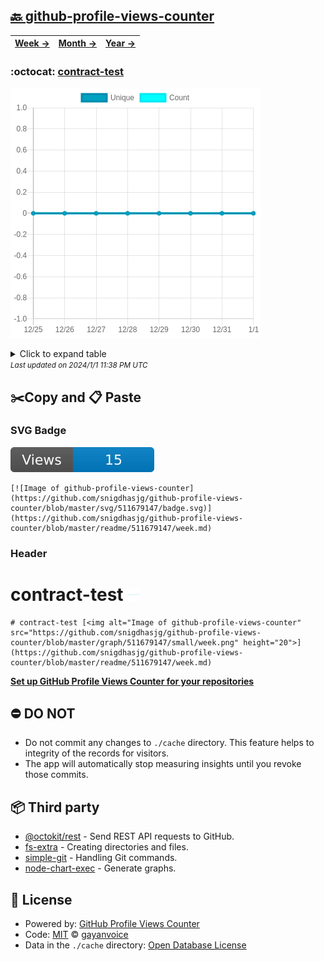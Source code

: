 ## [🔙 github-profile-views-counter](https://github.com/snigdhasjg/github-profile-views-counter)
| [**Week →**](https://github.com/snigdhasjg/github-profile-views-counter/blob/master/readme/511679147/week.md) | [**Month →**](https://github.com/snigdhasjg/github-profile-views-counter/blob/master/readme/511679147/month.md) | [**Year →**](https://github.com/snigdhasjg/github-profile-views-counter/blob/master/readme/511679147/year.md) |
| ---- | ---- | ----- |
### :octocat: [contract-test](https://github.com/snigdhasjg/contract-test)
![Image of github-profile-views-counter](https://github.com/snigdhasjg/github-profile-views-counter/blob/master/graph/511679147/large/week.png)

<details>
	<summary>Click to expand table</summary>
	<h2>:calendar: Week Page Views Table</h2>
<table>
	<tr>
		<th>
			Last Updated
		</th>
		<th>
			Unique
		</th>
		<th>
			Count
		</th>
	</tr>
	<tr>
		<td>
			<code>2024/1/1</code>
		</td>
		<td>
			<code>0</code>
		</td>
		<td>
			<code>0</code>
		</td>
	</tr>
	<tr>
		<td>
			<code>2023/12/31</code>
		</td>
		<td>
			<code>0</code>
		</td>
		<td>
			<code>0</code>
		</td>
	</tr>
	<tr>
		<td>
			<code>2023/12/30</code>
		</td>
		<td>
			<code>0</code>
		</td>
		<td>
			<code>0</code>
		</td>
	</tr>
	<tr>
		<td>
			<code>2023/12/29</code>
		</td>
		<td>
			<code>0</code>
		</td>
		<td>
			<code>0</code>
		</td>
	</tr>
	<tr>
		<td>
			<code>2023/12/28</code>
		</td>
		<td>
			<code>0</code>
		</td>
		<td>
			<code>0</code>
		</td>
	</tr>
	<tr>
		<td>
			<code>2023/12/27</code>
		</td>
		<td>
			<code>0</code>
		</td>
		<td>
			<code>0</code>
		</td>
	</tr>
	<tr>
		<td>
			<code>2023/12/26</code>
		</td>
		<td>
			<code>0</code>
		</td>
		<td>
			<code>0</code>
		</td>
	</tr>
	<tr>
		<td>
			<code>2023/12/25</code>
		</td>
		<td>
			<code>0</code>
		</td>
		<td>
			<code>0</code>
		</td>
	</tr>
</table>

</details>
<small><i>Last updated on 2024/1/1 11:38 PM UTC</i></small>

## ✂️Copy and 📋 Paste
### SVG Badge
[![Image of github-profile-views-counter](https://github.com/snigdhasjg/github-profile-views-counter/blob/master/svg/511679147/badge.svg)](https://github.com/snigdhasjg/github-profile-views-counter/blob/master/readme/511679147/week.md)
```readme
[![Image of github-profile-views-counter](https://github.com/snigdhasjg/github-profile-views-counter/blob/master/svg/511679147/badge.svg)](https://github.com/snigdhasjg/github-profile-views-counter/blob/master/readme/511679147/week.md)
```
### Header
# contract-test [<img alt="Image of github-profile-views-counter" src="https://github.com/snigdhasjg/github-profile-views-counter/blob/master/graph/511679147/small/week.png" height="20">](https://github.com/snigdhasjg/github-profile-views-counter/blob/master/readme/511679147/week.md)
```readme
# contract-test [<img alt="Image of github-profile-views-counter" src="https://github.com/snigdhasjg/github-profile-views-counter/blob/master/graph/511679147/small/week.png" height="20">](https://github.com/snigdhasjg/github-profile-views-counter/blob/master/readme/511679147/week.md)
```
[**Set up GitHub Profile Views Counter for your repositories**](https://github.com/gayanvoice/github-profile-views-counter)
## ⛔ DO NOT
- Do not commit any changes to `./cache` directory. This feature helps to integrity of the records for visitors.
- The app will automatically stop measuring insights until you revoke those commits.
## 📦 Third party

- [@octokit/rest](https://www.npmjs.com/package/@octokit/rest) - Send REST API requests to GitHub.
- [fs-extra](https://www.npmjs.com/package/fs-extra) - Creating directories and files.
- [simple-git](https://www.npmjs.com/package/simple-git) - Handling Git commands.
- [node-chart-exec](https://www.npmjs.com/package/node-chart-exec) - Generate graphs.
## 📄 License
- Powered by: [GitHub Profile Views Counter](https://github.com/gayanvoice/github-profile-views-counter)
- Code: [MIT](./LICENSE) © [gayanvoice](https://github.com/gayanvoice/github-profile-views-counter)
- Data in the `./cache` directory: [Open Database License](https://opendatacommons.org/licenses/odbl/1-0/)